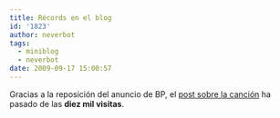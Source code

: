 ```yaml
---
title: Récords en el blog
id: '1823'
author: neverbot
tags:
  - miniblog
  - neverbot
date: 2009-09-17 15:00:57
---
```


Gracias a la reposición del anuncio de BP, el [post sobre la canción](https://neverbot.com/tv/la-cancion-del-nuevo-anuncio-de-bp/) ha pasado de las **diez mil visitas**.